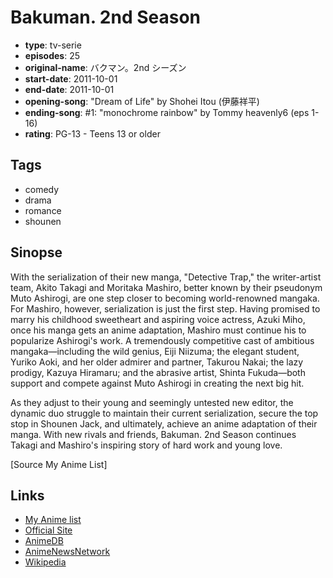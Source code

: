 # Bakuman. 2nd Season

-   **type**: tv-serie
-   **episodes**: 25
-   **original-name**: バクマン。2nd シーズン
-   **start-date**: 2011-10-01
-   **end-date**: 2011-10-01
-   **opening-song**: "Dream of Life" by Shohei Itou (伊藤祥平)
-   **ending-song**: #1: "monochrome rainbow" by Tommy heavenly6 (eps 1-16)
-   **rating**: PG-13 - Teens 13 or older

## Tags

-   comedy
-   drama
-   romance
-   shounen

## Sinopse

With the serialization of their new manga, "Detective Trap," the writer-artist team, Akito Takagi and Moritaka Mashiro, better known by their pseudonym Muto Ashirogi, are one step closer to becoming world-renowned mangaka. For Mashiro, however, serialization is just the first step. Having promised to marry his childhood sweetheart and aspiring voice actress, Azuki Miho, once his manga gets an anime adaptation, Mashiro must continue his to popularize Ashirogi's work. A tremendously competitive cast of ambitious mangaka—including the wild genius, Eiji Niizuma; the elegant student, Yuriko Aoki, and her older admirer and partner, Takurou Nakai; the lazy prodigy, Kazuya Hiramaru; and the abrasive artist, Shinta Fukuda—both support and compete against Muto Ashirogi in creating the next big hit.

As they adjust to their young and seemingly untested new editor, the dynamic duo struggle to maintain their current serialization, secure the top stop in Shounen Jack, and ultimately, achieve an anime adaptation of their manga. With new rivals and friends, Bakuman. 2nd Season continues Takagi and Mashiro's inspiring story of hard work and young love.

[Source My Anime List]

## Links

-   [My Anime list](https://myanimelist.net/anime/10030/Bakuman_2nd_Season)
-   [Official Site](http://bakuman.net/top.html)
-   [AnimeDB](http://anidb.info/perl-bin/animedb.pl?show=anime&aid=8150)
-   [AnimeNewsNetwork](http://www.animenewsnetwork.com/encyclopedia/anime.php?id=12311)
-   [Wikipedia](http://en.wikipedia.org/wiki/Bakuman)
